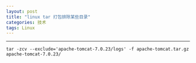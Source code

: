 ```yaml
---
layout: post
title: "linux tar 打包排除某些目录"
categories: 技术
tags: Linux
---
```



---

	tar -zcv --exclude='apache-tomcat-7.0.23/logs' -f apache-tomcat.tar.gz apache-tomcat-7.0.23/